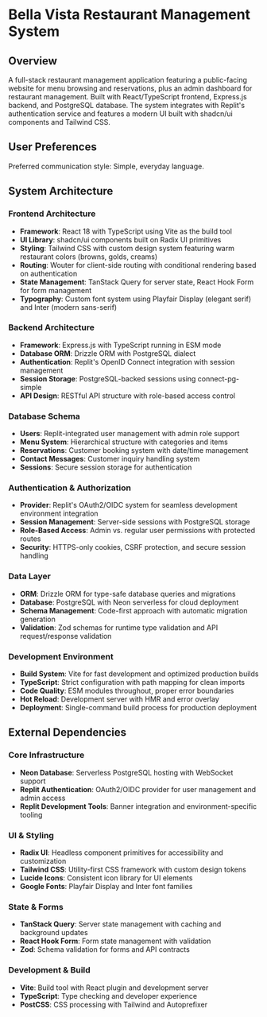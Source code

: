 # Bella Vista Restaurant Management System

## Overview

A full-stack restaurant management application featuring a public-facing website for menu browsing and reservations, plus an admin dashboard for restaurant management. Built with React/TypeScript frontend, Express.js backend, and PostgreSQL database. The system integrates with Replit's authentication service and features a modern UI built with shadcn/ui components and Tailwind CSS.

## User Preferences

Preferred communication style: Simple, everyday language.

## System Architecture

### Frontend Architecture
- **Framework**: React 18 with TypeScript using Vite as the build tool
- **UI Library**: shadcn/ui components built on Radix UI primitives
- **Styling**: Tailwind CSS with custom design system featuring warm restaurant colors (browns, golds, creams)
- **Routing**: Wouter for client-side routing with conditional rendering based on authentication
- **State Management**: TanStack Query for server state, React Hook Form for form management
- **Typography**: Custom font system using Playfair Display (elegant serif) and Inter (modern sans-serif)

### Backend Architecture
- **Framework**: Express.js with TypeScript running in ESM mode
- **Database ORM**: Drizzle ORM with PostgreSQL dialect
- **Authentication**: Replit's OpenID Connect integration with session management
- **Session Storage**: PostgreSQL-backed sessions using connect-pg-simple
- **API Design**: RESTful API structure with role-based access control

### Database Schema
- **Users**: Replit-integrated user management with admin role support
- **Menu System**: Hierarchical structure with categories and items
- **Reservations**: Customer booking system with date/time management
- **Contact Messages**: Customer inquiry handling system
- **Sessions**: Secure session storage for authentication

### Authentication & Authorization
- **Provider**: Replit's OAuth2/OIDC system for seamless development environment integration
- **Session Management**: Server-side sessions with PostgreSQL storage
- **Role-Based Access**: Admin vs. regular user permissions with protected routes
- **Security**: HTTPS-only cookies, CSRF protection, and secure session handling

### Data Layer
- **ORM**: Drizzle ORM for type-safe database queries and migrations
- **Database**: PostgreSQL with Neon serverless for cloud deployment
- **Schema Management**: Code-first approach with automatic migration generation
- **Validation**: Zod schemas for runtime type validation and API request/response validation

### Development Environment
- **Build System**: Vite for fast development and optimized production builds
- **TypeScript**: Strict configuration with path mapping for clean imports
- **Code Quality**: ESM modules throughout, proper error boundaries
- **Hot Reload**: Development server with HMR and error overlay
- **Deployment**: Single-command build process for production deployment

## External Dependencies

### Core Infrastructure
- **Neon Database**: Serverless PostgreSQL hosting with WebSocket support
- **Replit Authentication**: OAuth2/OIDC provider for user management and admin access
- **Replit Development Tools**: Banner integration and environment-specific tooling

### UI & Styling
- **Radix UI**: Headless component primitives for accessibility and customization
- **Tailwind CSS**: Utility-first CSS framework with custom design tokens
- **Lucide Icons**: Consistent icon library for UI elements
- **Google Fonts**: Playfair Display and Inter font families

### State & Forms
- **TanStack Query**: Server state management with caching and background updates
- **React Hook Form**: Form state management with validation
- **Zod**: Schema validation for forms and API contracts

### Development & Build
- **Vite**: Build tool with React plugin and development server
- **TypeScript**: Type checking and developer experience
- **PostCSS**: CSS processing with Tailwind and Autoprefixer
